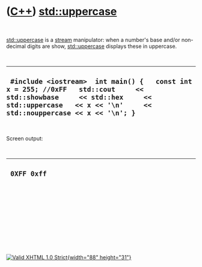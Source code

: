 



 

 

 

 

 

([C++](Cpp.htm)) [std::uppercase](CppUppercase.htm)
===================================================

 

[std::uppercase](CppUppercase.htm) is a [stream](CppStream.htm)
manipulator: when a number's base and/or non-decimal digits are show,
[std::uppercase](CppUppercase.htm) displays these in uppercase.

 

  ------------------------------------------------------------------------------------------------------------------------------------------------------------------------------------------------
  ` #include <iostream>  int main() {   const int x = 255; //0xFF   std::cout     << std::showbase     << std::hex     << std::uppercase   << x << '\n'     << std::nouppercase << x << '\n'; }`
  ------------------------------------------------------------------------------------------------------------------------------------------------------------------------------------------------

 

Screen output:

 

  --------------
  ` 0XFF 0xff`
  --------------

 

 

 

 

 





 

[![Valid XHTML 1.0 Strict](valid-xhtml10.png){width="88"
height="31"}](http://validator.w3.org/check?uri=referer)
